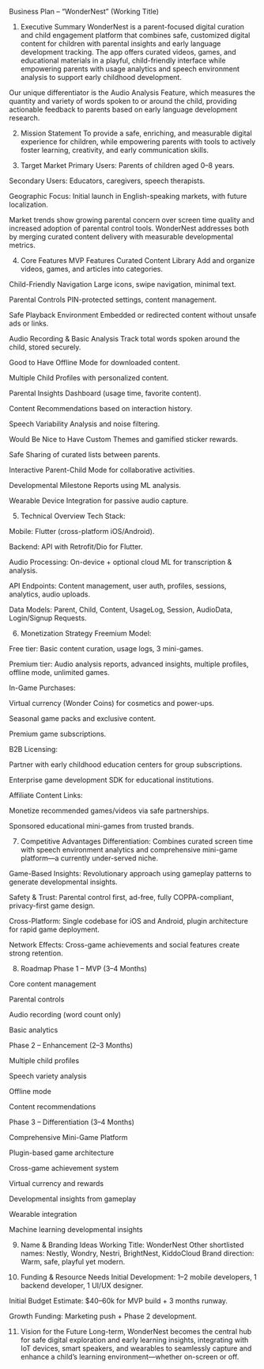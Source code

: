 Business Plan – “WonderNest” (Working Title)
1. Executive Summary
WonderNest is a parent-focused digital curation and child engagement platform that combines safe, customized digital content for children with parental insights and early language development tracking.
The app offers curated videos, games, and educational materials in a playful, child-friendly interface while empowering parents with usage analytics and speech environment analysis to support early childhood development.

Our unique differentiator is the Audio Analysis Feature, which measures the quantity and variety of words spoken to or around the child, providing actionable feedback to parents based on early language development research.

2. Mission Statement
To provide a safe, enriching, and measurable digital experience for children, while empowering parents with tools to actively foster learning, creativity, and early communication skills.

3. Target Market
Primary Users: Parents of children aged 0–8 years.

Secondary Users: Educators, caregivers, speech therapists.

Geographic Focus: Initial launch in English-speaking markets, with future localization.

Market trends show growing parental concern over screen time quality and increased adoption of parental control tools. WonderNest addresses both by merging curated content delivery with measurable developmental metrics.

4. Core Features
MVP Features
Curated Content Library
Add and organize videos, games, and articles into categories.

Child-Friendly Navigation
Large icons, swipe navigation, minimal text.

Parental Controls
PIN-protected settings, content management.

Safe Playback Environment
Embedded or redirected content without unsafe ads or links.

Audio Recording & Basic Analysis
Track total words spoken around the child, stored securely.

Good to Have
Offline Mode for downloaded content.

Multiple Child Profiles with personalized content.

Parental Insights Dashboard (usage time, favorite content).

Content Recommendations based on interaction history.

Speech Variability Analysis and noise filtering.

Would Be Nice to Have
Custom Themes and gamified sticker rewards.

Safe Sharing of curated lists between parents.

Interactive Parent-Child Mode for collaborative activities.

Developmental Milestone Reports using ML analysis.

Wearable Device Integration for passive audio capture.

5. Technical Overview
Tech Stack:

Mobile: Flutter (cross-platform iOS/Android).

Backend: API with Retrofit/Dio for Flutter.

Audio Processing: On-device + optional cloud ML for transcription & analysis.

API Endpoints: Content management, user auth, profiles, sessions, analytics, audio uploads.

Data Models: Parent, Child, Content, UsageLog, Session, AudioData, Login/Signup Requests.

6. Monetization Strategy
Freemium Model:

Free tier: Basic content curation, usage logs, 3 mini-games.

Premium tier: Audio analysis reports, advanced insights, multiple profiles, offline mode, unlimited games.

In-Game Purchases:

Virtual currency (Wonder Coins) for cosmetics and power-ups.

Seasonal game packs and exclusive content.

Premium game subscriptions.

B2B Licensing:

Partner with early childhood education centers for group subscriptions.

Enterprise game development SDK for educational institutions.

Affiliate Content Links:

Monetize recommended games/videos via safe partnerships.

Sponsored educational mini-games from trusted brands.

7. Competitive Advantages
Differentiation: Combines curated screen time with speech environment analytics and comprehensive mini-game platform—a currently under-served niche.

Game-Based Insights: Revolutionary approach using gameplay patterns to generate developmental insights.

Safety & Trust: Parental control first, ad-free, fully COPPA-compliant, privacy-first game design.

Cross-Platform: Single codebase for iOS and Android, plugin architecture for rapid game deployment.

Network Effects: Cross-game achievements and social features create strong retention.

8. Roadmap
Phase 1 – MVP (3–4 Months)

Core content management

Parental controls

Audio recording (word count only)

Basic analytics

Phase 2 – Enhancement (2–3 Months)

Multiple child profiles

Speech variety analysis

Offline mode

Content recommendations

Phase 3 – Differentiation (3–4 Months)

Comprehensive Mini-Game Platform

Plugin-based game architecture

Cross-game achievement system

Virtual currency and rewards

Developmental insights from gameplay

Wearable integration

Machine learning developmental insights

9. Name & Branding Ideas
Working Title: WonderNest
Other shortlisted names: Nestly, Wondry, Nestri, BrightNest, KiddoCloud
Brand direction: Warm, safe, playful yet modern.

10. Funding & Resource Needs
Initial Development: 1–2 mobile developers, 1 backend developer, 1 UI/UX designer.

Initial Budget Estimate: $40–60k for MVP build + 3 months runway.

Growth Funding: Marketing push + Phase 2 development.

11. Vision for the Future
Long-term, WonderNest becomes the central hub for safe digital exploration and early learning insights, integrating with IoT devices, smart speakers, and wearables to seamlessly capture and enhance a child’s learning environment—whether on-screen or off.
